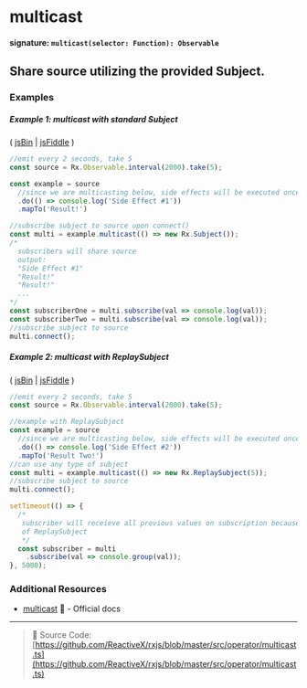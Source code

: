 # multicast
#### signature: `multicast(selector: Function): Observable`

## Share source utilizing the provided Subject.

### Examples

##### Example 1: multicast with standard Subject

( [jsBin](http://jsbin.com/zexuyosuvi/1/edit?js,console) | [jsFiddle](https://jsfiddle.net/btroncone/x2z7p1gm/) )

```js
//emit every 2 seconds, take 5
const source = Rx.Observable.interval(2000).take(5);

const example = source
  //since we are multicasting below, side effects will be executed once
  .do(() => console.log('Side Effect #1'))
  .mapTo('Result!')

//subscribe subject to source upon connect()
const multi = example.multicast(() => new Rx.Subject());
/*
  subscribers will share source
  output:
  "Side Effect #1"
  "Result!"
  "Result!"
  ...
*/
const subscriberOne = multi.subscribe(val => console.log(val));
const subscriberTwo = multi.subscribe(val => console.log(val));
//subscribe subject to source
multi.connect();
```

##### Example 2: multicast with ReplaySubject

( [jsBin](http://jsbin.com/ruhexuhike/1/edit?js,console) | [jsFiddle](https://jsfiddle.net/btroncone/oj68u58j/) )

```js
//emit every 2 seconds, take 5
const source = Rx.Observable.interval(2000).take(5);

//example with ReplaySubject
const example = source
  //since we are multicasting below, side effects will be executed once
  .do(() => console.log('Side Effect #2'))
  .mapTo('Result Two!')
//can use any type of subject
const multi = example.multicast(() => new Rx.ReplaySubject(5));
//subscribe subject to source
multi.connect();

setTimeout(() => { 
  /*
   subscriber will receieve all previous values on subscription because
   of ReplaySubject
   */
  const subscriber = multi
    .subscribe(val => console.group(val));
}, 5000);
```


### Additional Resources
* [multicast](http://reactivex.io/rxjs/class/es6/Observable.js~Observable.html#instance-method-multicast) :newspaper: - Official docs

---
> :file_folder: Source Code:  [https://github.com/ReactiveX/rxjs/blob/master/src/operator/multicast.ts](https://github.com/ReactiveX/rxjs/blob/master/src/operator/multicast.ts)
